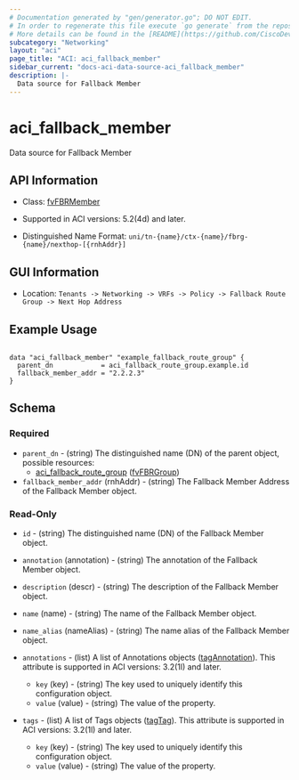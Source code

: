 ```yaml
---
# Documentation generated by "gen/generator.go"; DO NOT EDIT.
# In order to regenerate this file execute `go generate` from the repository root.
# More details can be found in the [README](https://github.com/CiscoDevNet/terraform-provider-aci/blob/master/README.md).
subcategory: "Networking"
layout: "aci"
page_title: "ACI: aci_fallback_member"
sidebar_current: "docs-aci-data-source-aci_fallback_member"
description: |-
  Data source for Fallback Member
---
```


# aci_fallback_member #

Data source for Fallback Member

## API Information ##

* Class: [fvFBRMember](https://pubhub.devnetcloud.com/media/model-doc-latest/docs/app/index.html#/objects/fvFBRMember/overview)

* Supported in ACI versions: 5.2(4d) and later.

* Distinguished Name Format: `uni/tn-{name}/ctx-{name}/fbrg-{name}/nexthop-[{rnhAddr}]`

## GUI Information ##

* Location: `Tenants -> Networking -> VRFs -> Policy -> Fallback Route Group -> Next Hop Address`

## Example Usage ##

```hcl

data "aci_fallback_member" "example_fallback_route_group" {
  parent_dn            = aci_fallback_route_group.example.id
  fallback_member_addr = "2.2.2.3"
}

```

## Schema ##

### Required ###

* `parent_dn` - (string) The distinguished name (DN) of the parent object, possible resources:
  - [aci_fallback_route_group](https://registry.terraform.io/providers/CiscoDevNet/aci/latest/docs/resources/fallback_route_group) ([fvFBRGroup](https://pubhub.devnetcloud.com/media/model-doc-latest/docs/app/index.html#/objects/fvFBRGroup/overview))
* `fallback_member_addr` (rnhAddr) - (string) The Fallback Member Address of the Fallback Member object.

### Read-Only ###

* `id` - (string) The distinguished name (DN) of the Fallback Member object.
* `annotation` (annotation) - (string) The annotation of the Fallback Member object.
* `description` (descr) - (string) The description of the Fallback Member object.
* `name` (name) - (string) The name of the Fallback Member object.
* `name_alias` (nameAlias) - (string) The name alias of the Fallback Member object.

* `annotations` - (list) A list of Annotations objects ([tagAnnotation](https://pubhub.devnetcloud.com/media/model-doc-latest/docs/app/index.html#/objects/tagAnnotation/overview)). This attribute is supported in ACI versions: 3.2(1l) and later.
  * `key` (key) - (string) The key used to uniquely identify this configuration object.
  * `value` (value) - (string) The value of the property.

* `tags` - (list) A list of Tags objects ([tagTag](https://pubhub.devnetcloud.com/media/model-doc-latest/docs/app/index.html#/objects/tagTag/overview)). This attribute is supported in ACI versions: 3.2(1l) and later.
  * `key` (key) - (string) The key used to uniquely identify this configuration object.
  * `value` (value) - (string) The value of the property.
